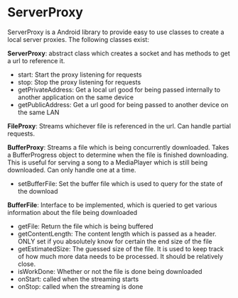 ServerProxy
===========

ServerProxy is a Android library to provide easy to use classes to create a local server proxies.  The following classes exist:

**ServerProxy**: abstract class which creates a socket and has methods to get a url to reference it.
- start: Start the proxy listening for requests
- stop: Stop the proxy listening for requests
- getPrivateAddress: Get a local url good for being passed internally to another application on the same device
- getPublicAddress: Get a url good for being passed to another device on the same LAN
	
**FileProxy**: Streams whichever file is referenced in the url.  Can handle partial requests.

**BufferProxy**: Streams a file which is being concurrently downloaded.  Takes a BufferProgress object to determine when the file is finished downloading.  This is useful for serving a song to a MediaPlayer which is still being downloaded.  Can only handle one at a time.
- setBufferFile: Set the buffer file which is used to query for the state of the download


**BufferFile**: Interface to be implemented, which is queried to get various information about the file being downloaded
- getFile: Return the file which is being buffered
- getContentLength: The content length which is passed as a header. ONLY set if you absolutely know for certain the end size of the file
- getEstimatedSize: The guessed size of the file.  It is used to keep track of how much more data needs to be processed.  It should be relatively close.
- isWorkDone: Whether or not the file is done being downloaded
- onStart: called when the streaming starts
- onStop: called when the streaming is done
